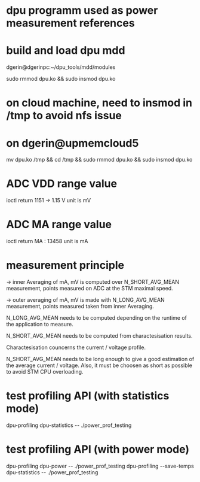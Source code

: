 # dpu programm used as power measurement references

# build and load dpu mdd

dgerin@dgerinpc:~/dpu_tools/mdd/modules

sudo rmmod dpu.ko && sudo insmod dpu.ko


# on cloud machine, need to insmod in /tmp to avoid nfs issue
# on dgerin@upmemcloud5
mv dpu.ko /tmp && cd /tmp && sudo rmmod dpu.ko && sudo insmod dpu.ko


# ADC VDD range value
ioctl return 1151 -> 1.15 V
unit is mV

# ADC MA range value
ioctl return MA : 13458
unit is mA


# measurement principle

-> inner Averaging of mA, mV is computed over N_SHORT_AVG_MEAN measurement,
   points measured on ADC at the STM maximal speed.

-> outer averaging of mA, mV is made with N_LONG_AVG_MEAN measurement,
   points measured taken from inner Averaging.


N_LONG_AVG_MEAN needs to be computed depending on the 
runtime of the application to measure.

N_SHORT_AVG_MEAN needs to be computed from charactesisation results.

Charactesisation councerns the current / voltage profile.

N_SHORT_AVG_MEAN needs to be long enough to give a good estimation of the 
average current / voltage. Also, it must be choosen as short as possible
to avoid STM CPU overloading.

# test profiling API (with statistics mode)
dpu-profiling dpu-statistics -- ./power_prof_testing

# test profiling API (with power mode)
dpu-profiling dpu-power -- ./power_prof_testing
dpu-profiling --save-temps dpu-statistics -- ./power_prof_testing
